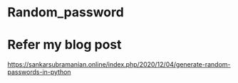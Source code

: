 # Random_password

# Refer my blog post
https://sankarsubramanian.online/index.php/2020/12/04/generate-random-passwords-in-python
